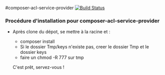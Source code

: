 #composer-acl-service-provider [![Build Status](http://drone.etna-alternance.net/github.com/etna-alternance/composer-acl-service-provider/status.svg?branch=master)](http://drone.etna-alternance.net/github.com/etna-alternance/composer-acl-service-provider)

### Procédure d'installation pour composer-acl-service-provider

* Après clone du dépot, se mettre à la racine et :

    * composer install
    * Si le dossier Tmp/keys n'existe pas, creer le dossier Tmp et le dossier keys
    * faire un chmod -R 777 sur tmp

    C'est prêt, servez-vous !
